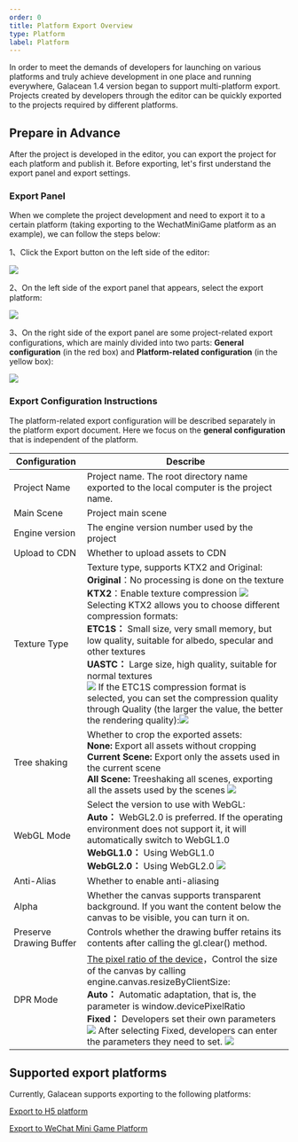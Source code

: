 ```yaml
---
order: 0
title: Platform Export Overview
type: Platform
label: Platform
---
```


In order to meet the demands of developers for launching on various platforms and truly achieve development in one place and running everywhere, Galacean 1.4 version began to support multi-platform export. Projects created by developers through the editor can be quickly exported to the projects required by different platforms.

## Prepare in Advance
After the project is developed in the editor, you can export the project for each platform and publish it. Before exporting, let's first understand the export panel and export settings.

### Export Panel
When we complete the project development and need to export it to a certain platform (taking exporting to the WechatMiniGame platform as an example), we can follow the steps below:

1、Click the Export button on the left side of the editor:

<img src="https://mdn.alipayobjects.com/huamei_w6ifet/afts/img/A*U2RuQLwwNXIAAAAAAAAAAAAADjCHAQ/fmt.webp" />

2、On the left side of the export panel that appears, select the export platform:

<img src="https://mdn.alipayobjects.com/huamei_w6ifet/afts/img/A*50WSQoBlxpcAAAAAAAAAAAAADjCHAQ/fmt.webp" />

3、On the right side of the export panel are some project-related export configurations, which are mainly divided into two parts: **General configuration** (in the red box) and **Platform-related configuration** (in the yellow box):

<img src="https://mdn.alipayobjects.com/huamei_w6ifet/afts/img/A*aCiZTLygoQwAAAAAAAAAAAAADjCHAQ/fmt.webp"/>

### Export Configuration Instructions

The platform-related export configuration will be described separately in the platform export document. Here we focus on the **general configuration** that is independent of the platform.

| Configuration          | Describe                                                                                                                              |
| ------------- | --------------------------------------------------------------------------------------------------------------------------------- |
| Project Name | Project name. The root directory name exported to the local computer is the project name. |
| Main Scene | Project main scene |
| Engine version | The engine version number used by the project |
| Upload to CDN | Whether to upload assets to CDN |
| Texture Type | Texture type, supports KTX2 and Original:<br> **Original**：No processing is done on the texture <br> **KTX2**：Enable texture compression <image src="https://mdn.alipayobjects.com/huamei_w6ifet/afts/img/A*yHPrSrhyo0sAAAAAAAAAAAAADjCHAQ/fmt.webp" /> Selecting KTX2 allows you to choose different compression formats:<br> **ETC1S：** Small size, very small memory, but low quality, suitable for albedo, specular and other textures <br> **UASTC：** Large size, high quality, suitable for normal textures <br> <image src="https://mdn.alipayobjects.com/huamei_w6ifet/afts/img/A*_Ga2SKIDvv0AAAAAAAAAAAAADjCHAQ/fmt.webp" /> If the ETC1S compression format is selected, you can set the compression quality through Quality (the larger the value, the better the rendering quality):<image src="https://mdn.alipayobjects.com/huamei_w6ifet/afts/img/A*ZhviTYuo7A4AAAAAAAAAAAAADjCHAQ/fmt.webp" />|
| Tree shaking | Whether to crop the exported assets: <br>  **None:** Export all assets without cropping <br> **Current Scene:** Export only the assets used in the current scene <br> **All Scene:** Treeshaking all scenes, exporting all the assets used by the scenes <image src="https://mdn.alipayobjects.com/huamei_w6ifet/afts/img/A*BJbwQrdlghwAAAAAAAAAAAAADjCHAQ/fmt.webp" />|
| WebGL Mode | Select the version to use with WebGL:<br> **Auto：** WebGL2.0 is preferred. If the operating environment does not support it, it will automatically switch to WebGL1.0 <br> **WebGL1.0：** Using WebGL1.0 <br>  **WebGL2.0：**  Using WebGL2.0 <image src="https://mdn.alipayobjects.com/huamei_w6ifet/afts/img/A*HszfTJChrdEAAAAAAAAAAAAADjCHAQ/fmt.webp" />|
| Anti-Alias | Whether to enable anti-aliasing |
| Alpha | Whether the canvas supports transparent background. If you want the content below the canvas to be visible, you can turn it on. |
| Preserve Drawing Buffer | Controls whether the drawing buffer retains its contents after calling the gl.clear() method. |
| DPR Mode | [The pixel ratio of the device](/en/docs/core/canvas)，Control the size of the canvas by calling engine.canvas.resizeByClientSize: <br> **Auto：** Automatic adaptation, that is, the parameter is window.devicePixelRatio <br> **Fixed：** Developers set their own parameters <image src="https://mdn.alipayobjects.com/huamei_w6ifet/afts/img/A*EQOxSI8I8awAAAAAAAAAAAAADjCHAQ/fmt.webp" /> After selecting Fixed, developers can enter the parameters they need to set. <image src="https://mdn.alipayobjects.com/huamei_w6ifet/afts/img/A*-7YfTLegt_AAAAAAAAAAAAAADjCHAQ/fmt.webp" />| 

## Supported export platforms
Currently, Galacean supports exporting to the following platforms:

[Export to H5 platform](/en/docs/platform/h5/)

[Export to WeChat Mini Game Platform](/en/docs/platform/wechatMiniGame/)

